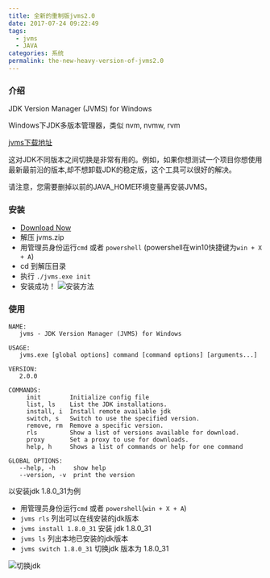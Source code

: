 ```yaml
---
title: 全新的重制版jvms2.0
date: 2017-07-24 09:22:49
tags:
  - jvms
  - JAVA
categories: 系统
permalink: the-new-heavy-version-of-jvms2.0
---
```

### 介绍
JDK Version Manager (JVMS) for Windows

Windows下JDK多版本管理器，类似 nvm, nvmw, rvm

[jvms下载地址](https://github.com/ystyle/jvms/releases)

这对JDK不同版本之间切换是非常有用的。例如，如果你想测试一个项目你想使用最新最前沿的版本,却不想卸载JDK的稳定版，这个工具可以很好的解决。

请注意，您需要删掉以前的JAVA_HOME环境变量再安装JVMS。
### 安装

- [Download Now](https://github.com/ystyle/jvms/releases)
- 解压 jvms.zip
- 用管理员身份运行`cmd` 或者 `powershell` (powershell在win10快捷键为`win + X + A`)
- cd 到解压目录
- 执行 `./jvms.exe init`
- 安装成功！
![安装方法](https://github.com/ystyle/jvms/raw/new/images/powershell_2017-07-23_00-38-13.png)

### 使用
```shell
NAME:
   jvms - JDK Version Manager (JVMS) for Windows

USAGE:
   jvms.exe [global options] command [command options] [arguments...]

VERSION:
   2.0.0

COMMANDS:
     init        Initialize config file
     list, ls    List the JDK installations.
     install, i  Install remote available jdk
     switch, s   Switch to use the specified version.
     remove, rm  Remove a specific version.
     rls         Show a list of versions available for download.
     proxy       Set a proxy to use for downloads.
     help, h     Shows a list of commands or help for one command

GLOBAL OPTIONS:
   --help, -h     show help
   --version, -v  print the version
```
以安装jdk 1.8.0_31为例
- 用管理员身份运行`cmd` 或者 `powershell`(`win + X + A`)
- `jvms rls` 列出可以在线安装的jdk版本
- `jvms install 1.8.0_31` 安装 jdk 1.8.0_31
- `jvms ls` 列出本地已安装的jdk版本
- `jvms switch 1.8.0_31` 切换jdk 版本为 1.8.0_31

![切换jdk](https://github.com/ystyle/jvms/raw/new/images/powershell_2017-07-23_01-26-40.png)
